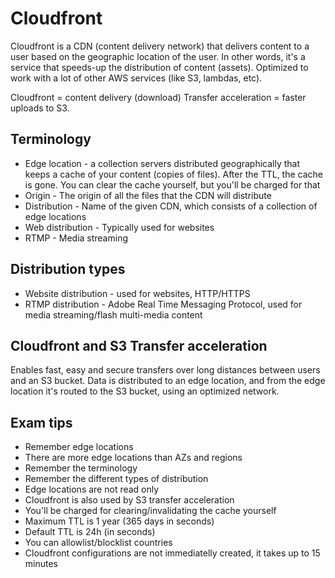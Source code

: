 # Cloudfront
Cloudfront is a CDN (content delivery network) that delivers content to a user based on the geographic location of the user. In other words, it's a service that speeds-up the distribution of content (assets). Optimized to work with a lot of other AWS services (like S3, lambdas, etc).

Cloudfront = content delivery (download)
Transfer acceleration = faster uploads to S3.

## Terminology 
* Edge location - a collection servers distributed geographically that keeps a cache of your content (copies of files). After the TTL, the cache is gone. You can clear the cache yourself, but you'll be charged for that
* Origin - The origin of all the files that the CDN will distribute
* Distribution - Name of the given CDN, which consists of a collection of edge locations
* Web distribution - Typically used for websites
* RTMP - Media streaming

## Distribution types
* Website distribution - used for websites, HTTP/HTTPS
* RTMP distribution - Adobe Real Time Messaging Protocol, used for media streaming/flash multi-media content

## Cloudfront and S3 Transfer acceleration 
Enables fast, easy and secure transfers over long distances between users and an S3 bucket. Data is distributed to an edge location, and from the edge location it's routed to the S3 bucket, using an optimized network.

## Exam tips
* Remember edge locations
* There are more edge locations than AZs and regions
* Remember the terminology 
* Remember the different types of distribution
* Edge locations are not read only 
* Cloudfront is also used by S3 transfer acceleration
* You'll be charged for clearing/invalidating the cache yourself
* Maximum TTL is 1 year (365 days in seconds)
* Default TTL is 24h (in seconds)
* You can allowlist/blocklist countries
* Cloudfront configurations are not immediatelly created, it takes up to 15 minutes